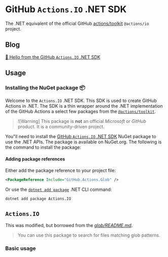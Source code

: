 # GitHub `Actions.IO` .NET SDK

The .NET equivalent of the official GitHub [actions/toolkit](https://github.com/actions/toolkit) `@actions/io` project.

## Blog

[🔗 Hello from the GitHub `Actions.IO` .NET SDK](https://davidpine.net/blog/github-actions-sdk)

## Usage

### Installing the NuGet package 📦

Welcome to the `Actions.IO` .NET SDK. This SDK is used to create GitHub Actions in .NET. The SDK is a thin wrapper around the .NET implementation of the GitHub Actions a select few packages from the [`@actions/toolkit`](https://github.com/actions/toolkit).

> ![Warning]
> This package is **not** an official _Microsoft_ or _GitHub_ product. It is a community-driven project.

You"ll need to install the [GitHub `Actions.IO` .NET SDK](https://www.nuget.org/packages/Actions.IO) NuGet package to use the .NET APIs. The package is available on NuGet.org. The following is the command to install the package:

#### Adding package references

Either add the package reference to your project file:

```xml
<PackageReference Include="GitHub.Actions.Glob" />
```

Or use the [`dotnet add package`](https://learn.microsoft.com/dotnet/core/tools/dotnet-add-package) .NET CLI command:

```bash
dotnet add package Actions.IO
```


## `Actions.IO`

This was modified, but borrowed from the [_glob/README.md_](https://github.com/actions/toolkit/blob/main/packages/glob/README.md).

> You can use this package to search for files matching glob patterns.

### Basic usage
